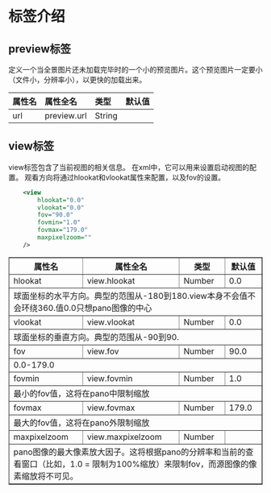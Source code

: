 # 标签介绍

## preview标签

定义一个当全景图片还未加载完毕时的一个小的预览图片。这个预览图片一定要小（文件小，分辨率小），以更快的加载出来。

|属性名  |属性全名     |类型    |默认值  |
|:---   |:---        |:---   |:---   |
|url    |preview.url |String |       |

## view标签

view标签包含了当前视图的相关信息。
在xml中，它可以用来设置启动视图的配置。
观看方向将通过hlookat和vlookat属性来配置，以及fov的设置。

```xml
    <view
        hlookat="0.0"
        vlookat="0.0"
        fov="90.0"
        fovmin="1.0"
        fovmax="179.0"
        maxpixelzoom=""
    />
```

<table border=1>
<tr>
    <th>属性名</th>
    <th>属性全名</th>
    <th>类型</th>
    <th>默认值</th>
</tr>
<tr>
    <td>hlookat</td>
    <td>view.hlookat</td>
    <td>Number</td>
    <td>0.0</td>
</tr>
<tr>
    <td colspan=4>
    球面坐标的水平方向。典型的范围从-180到180.view本身不会值不会环绕360.值0.0只想pano图像的中心
    </td>
</tr>

<tr>
    <td>vlookat</td>
    <td>view.vlookat</td>
    <td>Number</td>
    <td>0.0</td>
</tr>
<tr>
    <td colspan=4>
    球面坐标的垂直方向。典型的范围从-90到90.
    </td>
</tr>

<tr>
    <td>fov</td>
    <td>view.fov</td>
    <td>Number</td>
    <td>90.0</td>
</tr>
<tr>
    <td colspan=4>
    0.0-179.0
    </td>
</tr>

<tr>
    <td>fovmin</td>
    <td>view.fovmin</td>
    <td>Number</td>
    <td>1.0</td>
</tr>
<tr>
    <td colspan=4>
    最小的fov值，这将在pano中限制缩放
    </td>
</tr>

<tr>
    <td>fovmax</td>
    <td>view.fovmax</td>
    <td>Number</td>
    <td>179.0</td>
</tr>
<tr>
    <td colspan=4>
    最大的fov值，这将在pano外限制缩放
    </td>
</tr>
<tr>
    <td>maxpixelzoom</td>
    <td>view.maxpixelzoom</td>
    <td>Number</td>
    <td></td>
</tr>
<tr>
    <td colspan=4>
    pano图像的最大像素放大因子。这将根据pano的分辨率和当前的查看窗口（比如，1.0 = 限制为100%缩放）来限制fov，而源图像的像素缩放将不可见。
    </td>
</tr>
</table>
